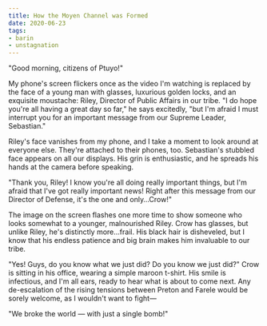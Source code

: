 ```yaml
---
title: How the Moyen Channel was Formed
date: 2020-06-23
tags:
- barin
- unstagnation
---
```


"Good morning, citizens of Ptuyo!"

My phone's screen flickers once as the video I'm watching is replaced by the face of a young man with glasses, luxurious golden locks, and an exquisite moustache: Riley, Director of Public Affairs in our tribe. "I do hope you're all having a great day so far," he says excitedly, "but I'm afraid I must interrupt you for an important message from our Supreme Leader, Sebastian."

<!-- more -->

Riley's face vanishes from my phone, and I take a moment to look around at everyone else. They're attached to their phones, too. Sebastian's stubbled face appears on all our displays. His grin is enthusiastic, and he spreads his hands at the camera before speaking.

"Thank you, Riley! I know you're all doing really important things, but I'm afraid that I've got really important news! Right after this message from our Director of Defense, it's the one and only…Crow!"

The image on the screen flashes one more time to show someone who looks somewhat to a younger, malnourished Riley. Crow has glasses, but unlike Riley, he's distinctly more…frail. His black hair is disheveled, but I know that his endless patience and big brain makes him invaluable to our tribe.

"Yes! Guys, do you know what we just did? Do you know we just did?" Crow is sitting in his office, wearing a simple maroon t-shirt. His smile is infectious, and I'm all ears, ready to hear what is about to come next. Any de-escalation of the rising tensions between Preton and Farele would be sorely welcome, as I wouldn't want to fight—

"We broke the world — with just a single bomb!"
